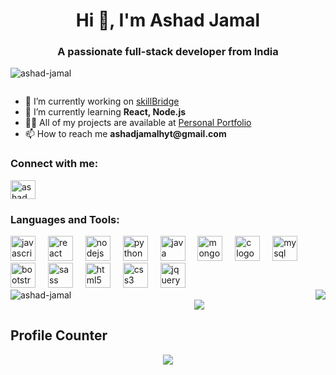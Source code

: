   <h1 align="center">Hi 👋, I'm Ashad Jamal</h1>
  <h3 align="center">A passionate full-stack developer from India</h3>

  <p align="left">
    <img src="https://komarev.com/ghpvc/?username=ashad-jamal&label=Profile%20views&color=0e75b6&style=flat" alt="ashad-jamal" />
  </p>

  <p align="left">
    <a href="https://twitter.com/" target="blank">
      <img src="https://img.shields.io/twitter/follow/?logo=twitter&style=for-the-badge" alt="" />
    </a>
  </p>

  <ul>
    <li>🔭 I’m currently working on <a href="https://ashad-jamal.github.io/skillBridge/">skillBridge</a></li>
    <li>🌱 I’m currently learning <strong>React, Node.js</strong></li>
    <li>👨‍💻 All of my projects are available at <a href="https://ashad-jamal.github.io/Personal-Portfolio/">Personal Portfolio</a></li>
    <li>📫 How to reach me <strong>ashadjamalhyt@gmail.com</strong></li>
  </ul>

  <h3 align="left">Connect with me:</h3>
  <p align="left">
    <a href="https://linkedin.com/in/ashadjamal" target="blank">
      <img align="center" src="https://raw.githubusercontent.com/rahuldkjain/github-profile-readme-generator/master/src/images/icons/Social/linked-in-alt.svg" alt="ashad jamal" height="30" width="40" />
    </a>
  </p>

  <h3 align="left">Languages and Tools:</h3>
<div align="left">
  <img src="https://cdn.jsdelivr.net/gh/devicons/devicon/icons/javascript/javascript-original.svg" height="40" alt="javascript logo"  />
  <img width="12" />
  <img src="https://cdn.jsdelivr.net/gh/devicons/devicon/icons/react/react-original.svg" height="40" alt="react logo"  />
  <img width="12" />
  <img src="https://cdn.jsdelivr.net/gh/devicons/devicon/icons/nodejs/nodejs-original.svg" height="40" alt="nodejs logo"  />
  <img width="12" />
  <img src="https://skillicons.dev/icons?i=py" height="40" alt="python logo"  />
  <img width="12" />
  <img src="https://skillicons.dev/icons?i=java" height="40" alt="java logo"  />
  <img width="12" />
  <img src="https://cdn.simpleicons.org/mongodb/47A248" height="40" alt="mongodb logo"  />
  <img width="12" />
  <img src="https://cdn.simpleicons.org/c/A8B9CC" height="40" alt="c logo"  />
  <img width="12" />
  <img src="https://cdn.simpleicons.org/mysql/4479A1" height="40" alt="mysql logo"  />
  <img width="12" />
  <img src="https://cdn.simpleicons.org/bootstrap/7952B3" height="40" alt="bootstrap logo"  />
  <img width="12" />
  <img src="https://cdn.simpleicons.org/sass/CC6699" height="40" alt="sass logo"  />
  <img width="12" />
  <img src="https://cdn.simpleicons.org/html5/E34F26" height="40" alt="html5 logo"  />
  <img width="12" />
  <img src="https://cdn.simpleicons.org/css3/1572B6" height="40" alt="css3 logo"  />
  <img width="12" />
  <img src="https://cdn.simpleicons.org/jquery/0769AD" height="40" alt="jquery logo"  />
</div>


  <div align="left">
    <img align="left" src="https://github-readme-stats.vercel.app/api/top-langs?username=ashad-jamal&show_icons=true&locale=en&layout=compact" alt="ashad-jamal"&theme=dark&hide_border=false" />
  </div>

  <div align="right">
    <img src="https://github-readme-stats.vercel.app/?user=ASHAD-JAMAL&theme=dark&hide_border=false" />
  </div>

  <div align="center">
    <img src="https://github-readme-streak-stats.herokuapp.com/?user=ASHAD-JAMAL&theme=dark&hide_border=false" />
  </div>

  <h2>Profile Counter</h2>

  <div align="center">
    <img src="https://profile-counter.glitch.me/ASHAD-JAMAL/count.svg?" />
  </div>
